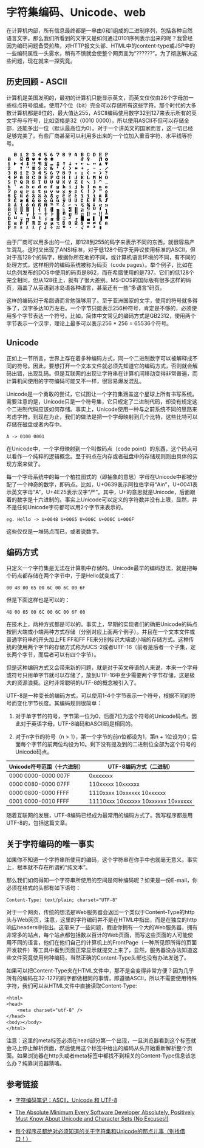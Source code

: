 # 字符集编码、Unicode、web

在计算机内部，所有信息最终都是一串由0和1组成的二进制序列，包括各种自然语言文字。那么我们所看到的文字又是如何通过0101序列表示出来的呢？我曾经因为编码问题备受煎熬，对HTTP报文头部、HTML中的content-type或JSP中的一些编码属性一头雾水，稍有不慎就会使整个网页变为“??????”。为了彻底解决这些问题，现在就来一探究竟。

## 历史回顾 - ASCII

计算机是美国发明的，最初的计算机只能显示英文，而英文仅仅由26个字母加一些标点符号组成，使用7个位（bit）完全可以存储所有这些字符。那个时代的大多数计算机都是8位的，最大值达255，ASCII编码使用数字32到127来表示所有的英文字母与符号，比如空格是32（0010 0000）。所以使用ASCII不但可以存储全部，还能多出一位（默认最高位为0）。对于一个讲英文的国家而言，这一切已经足够完美了。有些厂商甚至可以利用多出来的一个位加入重音字符、水平线等符号。

![](./assets/ascii.png)

由于厂商可以用多出的一位，即128到255的码字来表示不同的东西，就很容易产生混乱。这时又出现了ANSI标准，对于低128个码字无异议使用标准的ASCII，但对于高128个的码字，根据你所在地的不同，或计算机语言环境的不同，有不同的处理方式，这样相异的编码系统被称为码页（code pages）。举个例子，比如在以色列发布的DOS中使用的码页是862，而在希腊使用的是737。它们的低128个完全相同，但从128往上，就有了很大差别。MS-DOS的国际版有很多这样的码页，涵盖了从英语到冰岛语各种语言，甚至还有一些“多语言”码页。

这样的编码对于希腊语而言勉强够用了。至于亚洲国家的文字，使用的符号就多得多了，汉字多达10万左右。一个字节只能表示256种符号，肯定是不够的，必须使用多个字节表达一个符号。比如，简体中文常见的编码方式是GB2312，使用两个字节表示一个汉字，理论上最多可以表示256 * 256 = 65536个符号。

## Unicode

正如上一节所言，世界上存在着多种编码方式，同一个二进制数字可以被解释成不同的符号。因此，要想打开一个文本文件就必须先知道它的编码方式，否则就会解码出错，出现乱码。但是互联网的出现让字符串在计算机间移动变得非常普遍，而计算机间使用的字符编码可能又不一样，很容易爆发混乱。

Unicode是一个勇敢的尝试，它试图让一个字符集涵盖这个星球上所有书写系统。需要注意的是，Unicode只是一个符号集，它只规定了二进制代码，却没有规定这个二进制代码应该如何存储。事实上，Unicode使用一种与之前系统不同的思路来考虑字符。到现在为止，我们的做法是把一个字母映射到几个比特，这些比特可以存储在磁盘或者内存中。

    A -> 0100 0001

在Unicode中，一个字母映射到一个叫做码点（code point）的东西，这个码点可以看作一个纯粹的逻辑概念。至于码点在内存或者磁盘中的存储规则则由具体的实现方案来做了。

每一个字母系统中的每一个柏拉图式的（即抽象的意思）字母在Unicode中都被分配了一个神奇的数字，即码点。比如，U+0639表示阿拉伯字母“Ain”，U+0041表示英文字母“A”，U+4E25表示汉字“严”。其中，U+的意思就是Unicode，后面跟着的数字是十六进制的。事实上Unicode可以定义的字符数并没有上限，显然，并不是任何Unicode字符都可以用2个字节来表示的。

    eg. Hello -> U+0048 U+0065 U+006C U+006C U+006F

这些仅仅是一堆码点而已，或者说数字。


## 编码方式

只定义一个字符集是无法在计算机中存储的。Unicode最早的编码想法，就是把每个码点都存储在两个字节中，于是Hello就变成了：

    00 48 00 65 00 6C 00 6C 00 6F

但是下面这样也是可以的：

    48 00 65 00 6C 00 6C 00 6F 00

在技术上，两种方式都是可以的。事实上，早期的实现者们的确把Unicode的码点按照大端或小端两种方式存储（分别对应上面两个例子）。并且在一个文本文件或普通字符串的开头加上FE FF和FF FE来分别标识大端或小端的存储方式。这种传统的使用两个字节的存储方式称为UCS-2或者UTF-16（前者是后者一个子集，定长两个字节，而后者可以有四个字节）。

但是这种编码方式又会带来新的问题，就是对于英文母语的人来说，本来一个字母或符号只用单字节就可以存储了，放到UTF-16中至少需要两个字节存储，这是极大的资源浪费。这时非常聪明的UTF-8的概念被引入了。

UTF-8是一种变长的编码方式，可以使用1-4个字节表示一个符号，根据不同的符号而变化字节长度。其编码规则很简单：


1. 对于单字节的符号，字节第一位为0，后面7位为这个符号的Unicode码点。因此对于英语字母，UTF-8编码和ASCII码是相同的。

2. 对于n字节的符号（n > 1），第一个字节的前n位都设为1，第n + 1位设为0；后面每个字节的前两位均设为10。剩下没有提及到的二进制位全部为这个符号的Unicode码点。

Unicode符号范围（十六进制） | UTF-8编码方式（二进制）
---- | ---- 
0000 0000-0000 007F | 0xxxxxxx
0000 0080-0000 07FF | 110xxxxx 10xxxxxx
0000 0800-0000 FFFF | 1110xxxx 10xxxxxx 10xxxxxx
0001 0000-0010 FFFF | 11110xxx 10xxxxxx 10xxxxxx 10xxxxxx

随着互联网的发展，UTF-8编码已经成为最常用的编码方式了。我写程序都是用UTF-8的，包括这篇文章。

## 关于字符编码的唯一事实

如果你不知道一个字符串所使用的编码，这个字符串在你手中也就毫无意义。事实上，根本就不存在所谓的“纯文本”。

那么我们如何得知一个字符串所使用的空间是何种编码呢？如果是一份E-mail，你必须在格式的头部有如下语句：

    Content-Type: text/plain; charset="UTF-8"

对于一个网页，传统的想法是Web服务器会返回一个类似于Content-Type的http头与Web网页，注意，这里的字符编码并不是在HTML中指出，而是在独立的http响应headers中指出。这带来了一些问题，假设你拥有一个大的Web服务器，拥有非常多的站点，每个站点都包括数以百计的Web页面，而写这些页面的人可能使用不同的语言，他们在他们自己的计算机上的FrontPage（一种所见即所得的页面开发软件）等工具中看到页面正常显示就提交上来了，显然，服务器没办法知道这些文件究竟使用何种编码，当然正确的Content-Type头部也没有办法发送了。

如果可以把Content-Type夹在HTML文件中，那不是会变得非常方便？因为几乎所有的编码在32-127的码字都做相同的事情，即遵循ASCII，所以不需要使用特殊字符，我们可以从HTML文件中直接读取Content-Type:

    <html>
    <head>
        <meta charset="utf-8" />
    </head>
    <body></body>
    </html>

注意：这里的meta标签必须在head部分第一个出现，一旦浏览器看到这个标签就会马上停止解析页面，然后使用这个标签中给出的编码从头开始重新解析整个页面。如果浏览器在http头或者meta标签中都找不到相关的Content-Type信息该怎么办？纯靠浏览器猜咯。


## 参考链接

- [字符编码笔记：ASCII，Unicode 和 UTF-8](http://www.ruanyifeng.com/blog/2007/10/ascii_unicode_and_utf-8.html)

- [The Absolute Minimum Every Software Developer Absolutely, Positively Must Know About Unicode and Character Sets (No Excuses!)](https://www.joelonsoftware.com/2003/10/08/the-absolute-minimum-every-software-developer-absolutely-positively-must-know-about-unicode-and-character-sets-no-excuses/)

- [每个程序员都绝对必须知道的关于字符集和Unicode的那点儿事（别找借口！）](http://blog.csdn.net/x805433354/article/details/41448057)